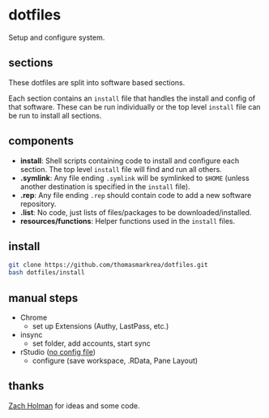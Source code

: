 # dotfiles

Setup and configure system.

## sections

These dotfiles are split into software based sections.

Each section contains an `install` file that handles the install and config of that software. These can be run individually or the top level `install` file can be run to install all sections.

## components

-   **install**: Shell scripts containing code to install and configure each section. The top level `install` file will find and run all others.
-   **.symlink**: Any file ending `.symlink` will be symlinked to `$HOME` (unless another destination is specified in the `install` file).
-   **.rep**: Any file ending `.rep` should contain code to add a new software repository.
-   **.list**: No code, just lists of files/packages to be downloaded/installed.
-   **resources/functions**: Helper functions used in the `install` files.

## install

```bash
git clone https://github.com/thomasmarkrea/dotfiles.git
bash dotfiles/install
```

## manual steps

-   Chrome
    -   set up Extensions (Authy, LastPass, etc.)
-   insync
    -   set folder, add accounts, start sync
-   rStudio ([no config file](https://github.com/rstudio/rstudio/issues/1607))
    -   configure (save workspace, .RData, Pane Layout)

## thanks

[Zach Holman](https://github.com/holman/dotfiles) for ideas and some code.
